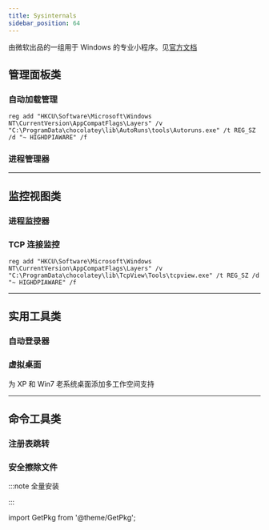 ```yaml
---
title: Sysinternals
sidebar_position: 64
---
```


由微软出品的一组用于 Windows 的专业小程序。见[官方文档](https://docs.microsoft.com/zh-cn/sysinternals/)

## 管理面板类

### 自动加载管理

<GetPkg choco="autoruns" />

    reg add "HKCU\Software\Microsoft\Windows NT\CurrentVersion\AppCompatFlags\Layers" /v "C:\ProgramData\chocolatey\lib\AutoRuns\tools\Autoruns.exe" /t REG_SZ /d "~ HIGHDPIAWARE" /f

### 进程管理器

<GetPkg choco="procexp" />

---

## 监控视图类

### 进程监控器

<GetPkg choco="procmon" />

### TCP 连接监控

<GetPkg choco="tcpview" />

    reg add "HKCU\Software\Microsoft\Windows NT\CurrentVersion\AppCompatFlags\Layers" /v "C:\ProgramData\chocolatey\lib\TcpView\Tools\tcpview.exe" /t REG_SZ /d "~ HIGHDPIAWARE" /f

---

## 实用工具类

### 自动登录器

<GetPkg choco="autologon" />

### 虚拟桌面

为 XP 和 Win7 老系统桌面添加多工作空间支持

<GetPkg choco="desktops" />

---

## 命令工具类

### 注册表跳转

<GetPkg choco="regjump" />

### 安全擦除文件

<GetPkg choco="sdelete" />

:::note 全量安装

<GetPkg name="sysinternals" winget choco scoop />

:::

import GetPkg from '@theme/GetPkg';
